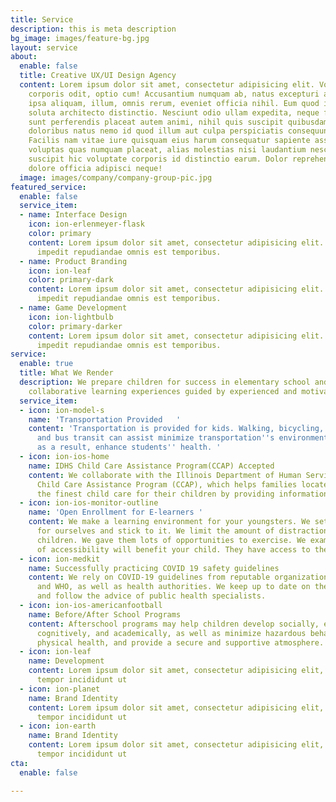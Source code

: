 ```yaml
---
title: Service
description: this is meta description
bg_image: images/feature-bg.jpg
layout: service
about:
  enable: false
  title: Creative UX/UI Design Agency
  content: Lorem ipsum dolor sit amet, consectetur adipisicing elit. Voluptate soluta
    corporis odit, optio cum! Accusantium numquam ab, natus excepturi architecto earum
    ipsa aliquam, illum, omnis rerum, eveniet officia nihil. Eum quod iure nulla,
    soluta architecto distinctio. Nesciunt odio ullam expedita, neque fugit maiores
    sunt perferendis placeat autem animi, nihil quis suscipit quibusdam ut reiciendis
    doloribus natus nemo id quod illum aut culpa perspiciatis consequuntur tempore?
    Facilis nam vitae iure quisquam eius harum consequatur sapiente assumenda, officia
    voluptas quas numquam placeat, alias molestias nisi laudantium nesciunt perspiciatis
    suscipit hic voluptate corporis id distinctio earum. Dolor reprehenderit fuga
    dolore officia adipisci neque!
  image: images/company/company-group-pic.jpg
featured_service:
  enable: false
  service_item:
  - name: Interface Design
    icon: ion-erlenmeyer-flask
    color: primary
    content: Lorem ipsum dolor sit amet, consectetur adipisicing elit. Saepe enim
      impedit repudiandae omnis est temporibus.
  - name: Product Branding
    icon: ion-leaf
    color: primary-dark
    content: Lorem ipsum dolor sit amet, consectetur adipisicing elit. Saepe enim
      impedit repudiandae omnis est temporibus.
  - name: Game Development
    icon: ion-lightbulb
    color: primary-darker
    content: Lorem ipsum dolor sit amet, consectetur adipisicing elit. Saepe enim
      impedit repudiandae omnis est temporibus.
service:
  enable: true
  title: What We Render
  description: We prepare children for success in elementary school and beyond via
    collaborative learning experiences guided by experienced and motivated instructors.
  service_item:
  - icon: ion-model-s
    name: 'Transportation Provided   '
    content: 'Transportation is provided for kids. Walking, bicycling, shared rides,
      and bus transit can assist minimize transportation''s environmental effect and,
      as a result, enhance students'' health. '
  - icon: ion-ios-home
    name: IDHS Child Care Assistance Program(CCAP) Accepted
    content: We collaborate with the Illinois Department of Human Services (IDHS)
      Child Care Assistance Program (CCAP), which helps families locate and choose
      the finest child care for their children by providing information and resources
  - icon: ion-ios-monitor-outline
    name: 'Open Enrollment for E-learners '
    content: We make a learning environment for your youngsters. We set a timetable
      for ourselves and stick to it. We limit the amount of distractions for your
      children. We gave them lots of opportunities to exercise. We examine which elements
      of accessibility will benefit your child. They have access to their teachers.
  - icon: ion-medkit
    name: Successfully practicing COVID 19 safety guidelines
    content: We rely on COVID-19 guidelines from reputable organizations such as UNICEF
      and WHO, as well as health authorities. We keep up to date on the situation
      and follow the advice of public health specialists.
  - icon: ion-ios-americanfootball
    name: Before/After School Programs
    content: Afterschool programs may help children develop socially, emotionally,
      cognitively, and academically, as well as minimize hazardous behaviors, enhance
      physical health, and provide a secure and supportive atmosphere.
  - icon: ion-leaf
    name: Development
    content: Lorem ipsum dolor sit amet, consectetur adipisicing elit, sed do eiusmod
      tempor incididunt ut
  - icon: ion-planet
    name: Brand Identity
    content: Lorem ipsum dolor sit amet, consectetur adipisicing elit, sed do eiusmod
      tempor incididunt ut
  - icon: ion-earth
    name: Brand Identity
    content: Lorem ipsum dolor sit amet, consectetur adipisicing elit, sed do eiusmod
      tempor incididunt ut
cta:
  enable: false

---
```


